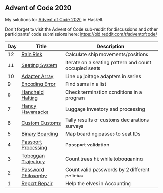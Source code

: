 ## Advent of Code 2020

My solutions for [Advent of Code 2020](http://adventofcode.com/2020) in Haskell.

Don't forget to visit the Advent of Code sub-reddit for discussions and other participants' code submissions here: https://old.reddit.com/r/adventofcode/

Day | Title | Description
--- | --- | ---
12 | [Rain Risk](./src/Day12.hs) | Calculate ship movements/positions
11 | [Seating System](./src/Day11.hs) | Iterate on a seating pattern and count occupied seats
10 | [Adapter Array](./src/Day10.hs) | Line up joltage adapters in series
9 | [Encoding Error](./src/Day09.hs) | Find sums in a list
8 | [Handheld Halting](./src/Day08.hs) | Check termination conditions in a program
7 | [Handy Haversacks](./src/Day07.hs) | Luggage inventory and processing
6 | [Custom Customs](./src/Day06.hs) | Tally results of customs declarations surveys
5 | [Binary Boarding](./src/Day05.hs) | Map boarding passes to seat IDs
4 | [Passport Processing](./src/Day04.hs) | Passport validation
3 | [Toboggan Trajectory](./src/Day03.hs) | Count trees hit while tobogganing
2 | [Password Philosophy](./src/Day02.hs) | Count valid passwords by 2 different policies
1 | [Report Repair](./src/Day01.hs) | Help the elves in Accounting
